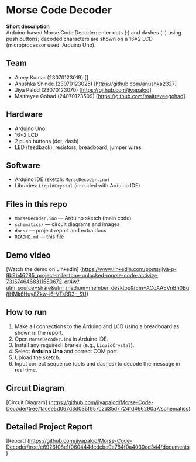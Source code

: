 # Morse Code Decoder

**Short description**  
Arduino-based Morse Code Decoder: enter dots (·) and dashes (–) using push buttons; decoded characters are shown on a 16×2 LCD (microprocessor used: Arduino Uno).

## Team
- Amey Kumar (23070123019) []
- Anushka Shinde (23070123025) [https://github.com/anushka2327] 
- Jiya Palod (23070123070) [https://github.com/jiyapalod]
- Maitreyee Gohad (24070123509) [https://github.com/maitreyeegohad]

## Hardware
- Arduino Uno
- 16×2 LCD
- 2 push buttons (dot, dash)
- LED (feedback), resistors, breadboard, jumper wires

## Software
- Arduino IDE (sketch: `MorseDecoder.ino`)
- Libraries: `LiquidCrystal` (included with Arduino IDE)

## Files in this repo
- `MorseDecoder.ino` — Arduino sketch (main code)  
- `schematics/` — circuit diagrams and images  
- `docs/` — project report and extra docs  
- `README.md` — this file

## Demo video
[Watch the demo on LinkedIn] (https://www.linkedin.com/posts/jiya-p-9b9b46285_project-milestone-unlocked-morse-code-activity-7315746468311580672-er4w?utm_source=share&utm_medium=member_desktop&rcm=ACoAAEVnBh0Bq8HMk6Huy8Zkw-j6-VTsRR3-_SU)

## How to run
1. Make all connections to the Arduino and LCD using a breadboard as shown in the report.
2. Open `MorseDecoder.ino` in Arduino IDE.  
3. Install any required libraries (e.g., `LiquidCrystal`). 
4. Select **Arduino Uno** and correct COM port.  
5. Upload the sketch.
6. Input correct sequence (dots and dashes) to decode the message in real time. 

## Circuit Diagram
[Circuit Diagram] (https://github.com/jiyapalod/Morse-Code-Decoder/tree/1acee5d067d3d035f957c2d35d7724fd466290a7/schematics)

## Detailed Project Report 
[Report] (https://github.com/jiyapalod/Morse-Code-Decoder/tree/e6926f08e1f060444dcdcbe9e784f0a4030cd344/documents)



